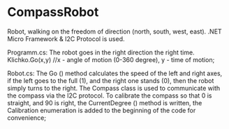 # CompassRobot
 Robot, walking on the freedom of direction (north, south, west, east). .NET Micro Framework &amp; I2C Protocol is used.
 
 
 
 
Programm.cs: 
The robot goes in the right direction the right time.
Klichko.Go(x,y)  //x - angle of motion (0-360 degree), y - time of motion;


Robot.cs:
The Go () method calculates the speed of the left and right axes, if the left goes to the full (1), and the right one stands (0), then the robot simply turns to the right. The Compass class is used to communicate with the compass via the I2C protocol. To calibrate the compass so that 0 is straight, and 90 is right, the CurrentDegree () method is written, the Calibration enumeration is added to the beginning of the code for convenience;

